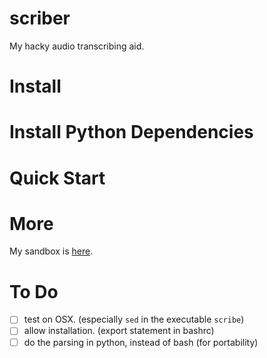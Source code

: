 # scriber
My hacky audio transcribing aid.

# Install

# Install Python Dependencies


# Quick Start

# More
My sandbox is [here][1].

# To Do
- [ ] test on OSX. (especially `sed` in the executable `scribe`)
- [ ] allow installation. (export statement in bashrc)
- [ ] do the parsing in python, instead of bash (for portability)

[1]: https://github.com/luiarthur/signal_processing/tree/master/sandbox/python
